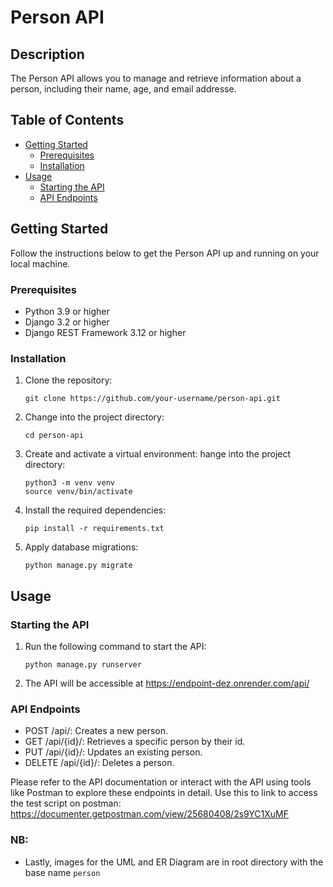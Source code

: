 # Person API

## Description
The Person API allows you to manage and retrieve information about a person, including their name, age, and email addresse.

## Table of Contents
- [Getting Started](#getting-started)
  - [Prerequisites](#prerequisites)
  - [Installation](#installation)
- [Usage](#usage)
  - [Starting the API](#starting-the-api)
  - [API Endpoints](#api-endpoints)

## Getting Started
Follow the instructions below to get the Person API up and running on your local machine.

### Prerequisites
- Python 3.9 or higher
- Django 3.2 or higher
- Django REST Framework 3.12 or higher

### Installation
1. Clone the repository:
   ```shell
   git clone https://github.com/your-username/person-api.git
2. Change into the project directory:
    ```shell
    cd person-api
3. Create and activate a virtual environment:
    hange into the project directory:
    ```shell
    python3 -m venv venv
    source venv/bin/activate
4. Install the required dependencies:
    ```shell
    pip install -r requirements.txt
5. Apply database migrations:
    ```shell
    python manage.py migrate
## Usage
### Starting the API
1. Run the following command to start the API:
    ```shell
    python manage.py runserver
2. The API will be accessible at https://endpoint-dez.onrender.com/api/

### API Endpoints
- POST /api/: Creates a new person.
- GET /api/{id}/: Retrieves a specific person by their id.
- PUT /api/{id}/: Updates an existing person.
- DELETE /api/{id}/: Deletes a person.

Please refer to the API documentation or interact with the API using tools like Postman to explore these endpoints in detail. Use this to link to access the test script on postman: https://documenter.getpostman.com/view/25680408/2s9YC1XuMF

### NB:
- Lastly, images for  the UML and ER Diagram are in root directory with the base name `person` 
